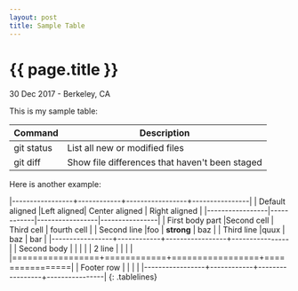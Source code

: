 ```yaml
---
layout: post
title: Sample Table
---
```


{{ page.title }}
================

<p class="meta">30 Dec 2017 - Berkeley, CA</p>

This is my sample table:

| Command | Description |
| --- | --- |
| git status | List all new or modified files |
| git diff | Show file differences that haven't been staged |

Here is another example:

|-----------------+------------+-----------------+----------------|
| Default aligned |Left aligned| Center aligned  | Right aligned  |
|-----------------|------------|-----------------|----------------|
| First body part |Second cell | Third cell      | fourth cell    |
| Second line     |foo         | **strong**      | baz            |
| Third line      |quux        | baz             | bar            |
|-----------------+------------+-----------------+----------------|
| Second body     |            |                 |                |
| 2 line          |            |                 |                |
|=================+============+=================+================|
| Footer row      |            |                 |                |
|-----------------+------------+-----------------+----------------|
{: .tablelines}	
